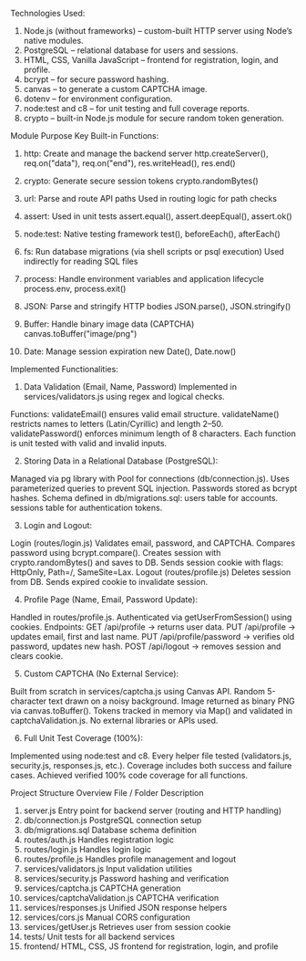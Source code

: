 Technologies Used:

1. Node.js (without frameworks) – custom-built HTTP server using Node’s native modules.
2. PostgreSQL – relational database for users and sessions.
3. HTML, CSS, Vanilla JavaScript – frontend for registration, login, and profile.
4. bcrypt – for secure password hashing.
5. canvas – to generate a custom CAPTCHA image.
6. dotenv – for environment configuration.
7. node:test and c8 – for unit testing and full coverage reports.
8. crypto – built-in Node.js module for secure random token generation.


Module	Purpose	Key Built-in Functions:

1. http:	   Create and manage the backend server    	http.createServer(), req.on("data"), req.on("end"), res.writeHead(), res.end()
2. crypto: 	   Generate secure session tokens	        crypto.randomBytes()
3. url:	       Parse and route API paths	            Used in routing logic for path checks
4. assert: 	   Used in unit tests	                    assert.equal(), assert.deepEqual(), assert.ok()
5. node:test:  Native testing framework    	            test(), beforeEach(), afterEach()

6. fs:     	Run database migrations (via shell scripts or psql execution)   Used indirectly for reading SQL files
7. process: Handle environment variables and application lifecycle	        process.env, process.exit()
8. JSON:   	Parse and stringify HTTP bodies 	                            JSON.parse(), JSON.stringify()
9. Buffer: 	Handle binary image data (CAPTCHA)	                            canvas.toBuffer("image/png")
10. Date:   Manage session expiration         	                            new Date(), Date.now()


Implemented Functionalities:

1. Data Validation (Email, Name, Password)
Implemented in services/validators.js using regex and logical checks.

Functions:
validateEmail() ensures valid email structure.
validateName() restricts names to letters (Latin/Cyrillic) and length 2–50.
validatePassword() enforces minimum length of 8 characters.
Each function is unit tested with valid and invalid inputs.

2. Storing Data in a Relational Database (PostgreSQL):

Managed via pg library with Pool for connections (db/connection.js).
Uses parameterized queries to prevent SQL injection.
Passwords stored as bcrypt hashes.
Schema defined in db/migrations.sql:
users table for accounts.
sessions table for authentication tokens.

3. Login and Logout:

Login (routes/login.js)
Validates email, password, and CAPTCHA.
Compares password using bcrypt.compare().
Creates session with crypto.randomBytes() and saves to DB.
Sends session cookie with flags: HttpOnly, Path=/, SameSite=Lax.
Logout (routes/profile.js)
Deletes session from DB.
Sends expired cookie to invalidate session.

4. Profile Page (Name, Email, Password Update):

Handled in routes/profile.js.
Authenticated via getUserFromSession() using cookies.
Endpoints:
GET /api/profile → returns user data.
PUT /api/profile → updates email, first and last name.
PUT /api/profile/password → verifies old password, updates new hash.
POST /api/logout → removes session and clears cookie.

5. Custom CAPTCHA (No External Service):

Built from scratch in services/captcha.js using Canvas API.
Random 5-character text drawn on a noisy background.
Image returned as binary PNG via canvas.toBuffer().
Tokens tracked in memory via Map() and validated in captchaValidation.js.
No external libraries or APIs used.

6. Full Unit Test Coverage (100%):

Implemented using node:test and c8.
Every helper file tested (validators.js, security.js, responses.js, etc.).
Coverage includes both success and failure cases.
Achieved verified 100% code coverage for all functions.


Project Structure Overview
             File / Folder	Description

1. server.js	                    Entry point for backend server  (routing and HTTP handling)
2. db/connection.js	                PostgreSQL connection setup
3. db/migrations.sql	            Database schema definition
4. routes/auth.js	                Handles registration logic
5. routes/login.js	                Handles login logic
6. routes/profile.js	            Handles profile management and logout
7. services/validators.js	        Input validation utilities
8. services/security.js	            Password hashing and verification
9. services/captcha.js	            CAPTCHA generation
10. services/captchaValidation.js	CAPTCHA verification
11. services/responses.js	        Unified JSON response helpers
12. services/cors.js	            Manual CORS configuration
13. services/getUser.js	            Retrieves user from session cookie
14. tests/	                        Unit tests for all backend services
15. frontend/	                    HTML, CSS, JS frontend for registration, login, and profile